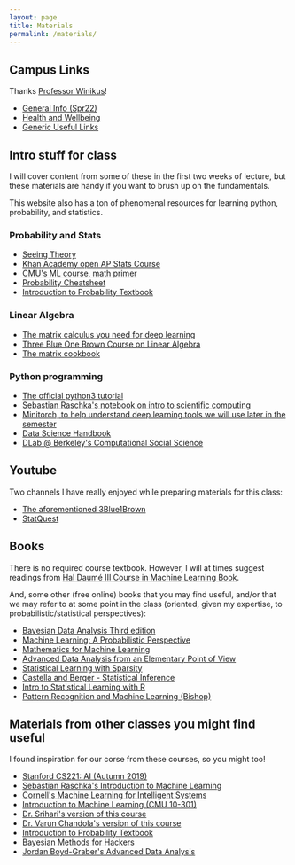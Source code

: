 ```yaml
---
layout: page
title: Materials
permalink: /materials/
---
```


<!-- {% include image.html url="/_images/cover2.jpg" width=175 align="right" %}-->

## Campus Links
Thanks [Professor Winikus](http://engineering.buffalo.edu/computer-science-engineering/people/faculty-directory.host.html/content/shared/engineering/computer-science-engineering/profiles/faculty/winikus-jennifer.html)!
- [General Info (Spr22)](https://docs.google.com/presentation/d/1wOF33jmzQGX2_127v9uRjkJBTqTZgfa1/edit?usp=sharing&ouid=111923423641848323580&rtpof=true&sd=true)
- [Health and Wellbeing](https://docs.google.com/presentation/d/1X4FqUjOCurGJg_Idk3TgVA3mzt0n7_VoDM05UMKuZTs/edit?usp=sharing)
- [Generic Useful Links](https://docs.google.com/document/d/1-6F9ibKN5-VZmZ-1O9OrvGjlIwj6bEnrx-eRy0wbCkU/edit?usp=sharing)

## Intro stuff for class

I will cover content from some of these in the first two weeks of lecture, but these materials are handy if you want to brush up on the fundamentals.

This website also has a ton of phenomenal resources for learning python, probability, and statistics.

### Probability and Stats
- [Seeing Theory](https://seeing-theory.brown.edu/probability-distributions/index.html)
- [Khan Academy open AP Stats Course](https://www.khanacademy.org/math/ap-statistics)
- [CMU's ML course, math primer](http://www.cs.cmu.edu/~mgormley/courses/10601/slides/10601-math-resources.pdf)
- [Probability Cheatsheet](http://www.wzchen.com/probability-cheatsheet)
- [Introduction to Probability Textbook](https://drive.google.com/file/d/1VmkAAGOYCTORq1wxSQqy255qLJjTNvBI/view)

### Linear Algebra
- [The matrix calculus you need for deep learning](https://explained.ai/matrix-calculus/index.html)
- [Three Blue One Brown Course on Linear Algebra](https://www.youtube.com/watch?v=fNk_zzaMoSs&list=PLZHQObOWTQDPD3MizzM2xVFitgF8hE_ab&ab_channel=3Blue1Brown) 
- [The matrix cookbook](https://www.math.uwaterloo.ca/~hwolkowi/matrixcookbook.pdf)

### Python programming
- [The official python3 tutorial](https://docs.python.org/3/tutorial/index.html)
- [Sebastian Raschka's notebook on intro to scientific computing](https://github.com/rasbt/stat451-machine-learning-fs20/blob/master/L04/04_scipython__code.ipynb)
- [Minitorch, to help understand deep learning tools we will use later in the semester](https://github.com/minitorch/minitorch)
- [Data Science Handbook](https://jakevdp.github.io/PythonDataScienceHandbook/)
- [DLab @ Berkeley's Computational Social Science](https://github.com/dlab-berkeley/Computational-Social-Science-Training-Program)

## Youtube

Two channels I have really enjoyed while preparing materials for this class:
- [The aforementioned 3Blue1Brown](https://www.youtube.com/watch?v=fNk_zzaMoSs&list=PLZHQObOWTQDPD3MizzM2xVFitgF8hE_ab&ab_channel=3Blue1Brown)
- [StatQuest](https://www.youtube.com/channel/UCtYLUTtgS3k1Fg4y5tAhLbw)

## Books

There is no required course textbook. However, I will at times suggest readings from  [Hal Daumé III Course in Machine Learning Book](http://ciml.info/dl/v0_99/ciml-v0_99-all.pdf).

And, some other (free online) books that you may find useful, and/or that we may refer to at some point in the class (oriented, given my expertise, to probabilistic/statistical perspectives):
- [Bayesian Data Analysis Third edition](http://www.stat.columbia.edu/~gelman/book/BDA3.pdf)
- [Machine Learning: A Probabilistic Perspective](http://noiselab.ucsd.edu/ECE228/Murphy_Machine_Learning.pdf)
- [Mathematics for Machine Learning](https://mml-book.github.io/book/mml-book.pdf)
- [Advanced Data Analysis from an Elementary Point of View](http://www.stat.cmu.edu/~cshalizi/ADAfaEPoV/)
- [Statistical Learning with Sparsity](https://hastie.su.domains/StatLearnSparsity_files/SLS_corrected_1.4.16.pdf)
- [Castella and Berger - Statistical Inference](https://mybiostats.files.wordpress.com/2015/03/casella-berger.pdf)
- [Intro to Statistical Learning with R](https://hastie.su.domains/ISLR2/ISLRv2_website.pdf)
- [Pattern Recognition and Machine Learning (Bishop)](https://www.microsoft.com/en-us/research/uploads/prod/2006/01/Bishop-Pattern-Recognition-and-Machine-Learning-2006.pdf)

## Materials from other classes you might find useful

I found inspiration for our corse from these courses, so you might too!

- [Stanford CS221: AI (Autumn 2019)](https://stanford-cs221.github.io/autumn2019/)
- [Sebastian Raschka's Introduction to Machine Learning](https://sebastianraschka.com/blog/2021/ml-course.html)
- [Cornell's Machine Learning for Intelligent Systems](https://www.cs.cornell.edu/courses/cs4780/2018fa/lectures/lecturenote01_MLsetup.html)
- [Introduction to Machine Learning (CMU 10-301)](http://www.cs.cmu.edu/~mgormley/courses/10601/schedule.html)
- [Dr. Srihari's version of this course](https://cedar.buffalo.edu/~srihari/CSE574/)
- [Dr. Varun Chandola's version of this course](https://mlcourse-ub.readthedocs.io/en/latest/docs.html)
- [Introduction to Probability Textbook](https://drive.google.com/file/d/1VmkAAGOYCTORq1wxSQqy255qLJjTNvBI/view)
- [Bayesian Methods for Hackers](https://nbviewer.org/github/CamDavidsonPilon/Probabilistic-Programming-and-Bayesian-Methods-for-Hackers/blob/master/Prologue/Prologue.ipynb)
- [Jordan Boyd-Graber's Advanced Data Analysis](http://users.umiacs.umd.edu/~jbg/teaching/INST_414/)